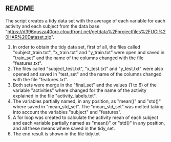 ## README

The script creates a tidy data set with the average of each variable for each activity and each subject from the data base "https://d396qusza40orc.cloudfront.net/getdata%2Fprojectfiles%2FUCI%20HAR%20Dataset.zip".

1. In order to obtain the tidy data set, first of all, the files called "subject_train.txt", "x_train.txt" and "y_train.txt" were open and saved in "train_set" and the name of the columns changed with the file "features.txt". 
2. The files called "subject_test.txt", "x_test.txt" and "y_test.txt" were also opened and saved in "test_set" and the name of the columns changed with the file "features.txt". 
3. Both sets were merge in the "final_set" and the values (1 to 6) of the variable "activities" where changed for the name of the activity explained in the file "activity_labels.txt".
4. The variables partially named, in any position, as "mean()" and "std()" where saved in "mean_std_set".
The "mean_std_set" was melted taking into account the variables "subject" and "features".
5. A for loop was created to calculate the activity mean of each subject and each variable partially named as "mean()" or "std()" in any position, and all these means where saved in the tidy_set.
6. The end result is shown in the file tidy.txt
